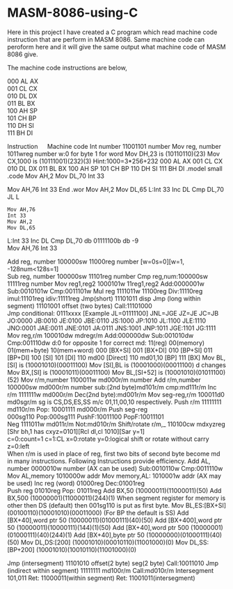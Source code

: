 # MASM-8086-using-C

Here in this project I have created a C program which read machine code instruction that are perform in MASM 8086. Same machine code can peroform here and it will give the same output what machine code of MASM 8086 give.

The machine code instructions are below,

000 AL  AX <br/>
001 CL  CX <br/>
010 DL  DX <br/>
011 BL  BX <br/>
100 AH  SP <br/>
101 CH  BP <br/>
110 DH  SI <br/>
111 BH  DI <br/>

Instruction &emsp; Machine code
Int number              11001101   number
Mov reg, number         1011wreg    number                 w:0 for byte      1 for word
Mov DH,23 is (10110110)(23)           Mov CX,1000 is (10111001)(232)(3)  Hint:1000=3*256+232
000
AL  AX
001
CL  CX
010
DL  DX
011
BL  BX
100
AH  SP
101
CH  BP
110
DH  SI
111
BH  DI
.model small
.code
Mov AH,2
Mov DL,70
Int 33

Mov AH,76
Int 33
End
.wor
    Mov AH,2
    Mov DL,65
L:Int 33
    Inc DL
    Cmp DL,70
    JL L
    
    Mov AH,76
    Int 33
    Mov AH,2
    Mov DL,65
    
    
L:Int 33
    Inc DL
    Cmp DL,70
db 01111100b
db -9    
    Mov AH,76
    Int 33




Add reg, number
100000sw  11000reg     number   [w=0s=0][w=1, -128num<128s=1]  
Sub reg, number
100000sw 11101reg number     Cmp reg,num:100000sw 11111reg  number
Mov reg1,reg2
1000101w  11reg1,reg2     Add:0000001w Sub:0010101w Cmp:0011101w
Mul   reg
1111011w  11100reg       Div:11110reg    imul:11101reg      idiv:11111reg
Jmp(short) 11101011 disp     Jmp (long within segment) 11101001  offset (two bytes) Call:11101000      
Jmp conditional: 0111xxxx  [Example JL=01111100]   JNL=JGE   JZ=JE  JC=JB
JO:0000
JB:0010
JE:0100
JBE:0110
JS:1000
JP:1010
JL:1100
JLE:1110
JNO:0001
JAE:0011
JNE:0101
JA:0111
JNS:1001
JNP:1011
JGE:1101
JG:1111
Mov  reg,r/m
100010dw  mdregr/m    Add:000000dw   Sub:001010dw  Cmp:001110dw
d:0 for opposite 1 for correct
md:   11(reg)  00(memory)  01(mem+byte) 10(mem+word)
000
[BX+SI]
001
[BX+DI]
010
[BP+SI]
011
[BP+DI]
100
[SI]
101
[DI]
110 md00
[Direct]
110 md01,10
[BP]
111
[BX]
Mov BL,[SI] is (10001010)(00011100)
Mov [SI],BL is (10001000)(00011100)   d changes
Mov BX,[SI] is (10001011)(00011100)
Mov BL,[SI+52] is (10001010)(01011100)(52)
Mov r/m,number
1100011w  md000r/m  number 
Add r/m,number
100000sw  md000r/m  number    sub:(2nd byte)md101r/m  cmp:md111r/m
Inc    r/m
1111111w  md000r/m       Dec(2nd byte):md001r/m
Mov seg-reg,r/m
100011d0  md0sgr/m    sg is CS,DS,ES,SS  m/c 01,11,00,10 respectively.
Push  r/m
11111111  md110r/m       Pop: 10001111 md000r/m
Push  seg-reg   
000sg110  Pop:000sg111     PushF:10011100   PopF:10011101  
Neg
1111011w  md011r/m      Not:md010r/m
Shift/rotate r/m,_
110100cw   mdxyzreg   [Shr bh,1 has cxyz=0101][Rcl dl,cl 1010][Sar y=1]             
c=0:count=1  c=1:CL          x=0:rotate  y=0:logical shift or rotate without carry    z=0:left   
When r/m is used in place of reg, first two bits of second byte become md in many instructions. 
Following Instructions provide efficiency.
Add AL, number
0000010w   number (AX can be used)   Sub:0010110w   Cmp:0011110w 
Mov AL,memory
1010000w  addr    Mov memory,AL: 1010001w addr   (AX may be used)
Inc    reg (word) 01000reg       Dec:01001reg         
Push reg  01010reg         Pop: 01011reg
Add BX,50  (10000011)(11000011)(50)            Add BX,500 (10000001)(11000011)(244)(1)
When segment register for memory is other then DS (default) then 001sg110 is put as first byte.
Mov BL,ES:[BX+SI]  (00100110)(10001010)(00011000)                  (For BP the default is SS)
Add [BX+40],word ptr 50  (10000011)(01000111)(40)(50)
Add [BX+400],word ptr 50  (10000011)(10000111)(144)(1)(50)
Add [BX+40],word ptr 500  (10000001)(01000111)(40)(244)(1)
Add [BX+40],byte ptr 50  (10000000)(01000111)(40)(50)
Mov DL,DS:[200] (10001010)(00010110)(11001000)(0) 
Mov DL,SS:[BP+200] (10001010)(10010110)(11001000)(0)


Jmp (intersegment)
11101010  offset(2 byte)   seg(2 byte)      Call:10011010
Jmp (indirect within segment)
11111111  md100r/m   Call:md010r/m     Intersegment 101,011
Ret: 11000011(within segment)                            Ret: 11001011(intersegment)
